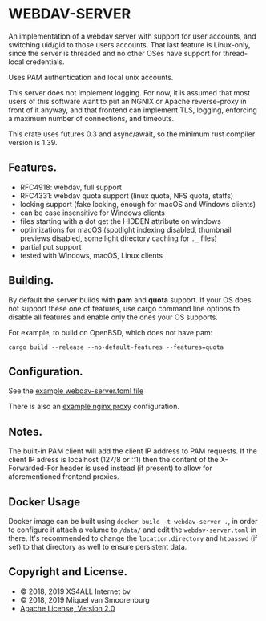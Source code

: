 # WEBDAV-SERVER

An implementation of a webdav server with support for user accounts,
and switching uid/gid to those users accounts. That last feature
is Linux-only, since the server is threaded and no other OSes have
support for thread-local credentials.

Uses PAM authentication and local unix accounts.

This server does not implement logging. For now, it is assumed that
most users of this software want to put an NGNIX or Apache reverse-proxy
in front of it anyway, and that frontend can implement TLS, logging,
enforcing a maximum number of connections, and timeouts.

This crate uses futures 0.3 and async/await, so the minimum rust
compiler version is 1.39.

## Features.

- RFC4918: webdav, full support
- RFC4331: webdav quota support (linux quota, NFS quota, statfs)
- locking support (fake locking, enough for macOS and Windows clients)
- can be case insensitive for Windows clients
- files starting with a dot get the HIDDEN attribute on windows
- optimizations for macOS (spotlight indexing disabled, thumbnail previews
  disabled, some light directory caching for `._` files)
- partial put support
- tested with Windows, macOS, Linux clients

## Building.

By default the server builds with **pam** and **quota** support. If your
OS does not support these one of features, use cargo command line options
to disable all features and enable only the ones your OS supports.

For example, to build on OpenBSD, which does not have pam:

```
cargo build --release --no-default-features --features=quota
```

## Configuration.

See the [example webdav-server.toml file](webdav-server.toml)

There is also an [example nginx proxy](examples/nginx-proxy.conf) configuration.

## Notes.

The built-in PAM client will add the client IP address to PAM requests.
If the client IP adress is localhost (127/8 or ::1) then the content of
the X-Forwarded-For header is used instead (if present) to allow for
aforementioned frontend proxies.

## Docker Usage
Docker image can be built using `docker build -t webdav-server .`, in order to configure it attach a volume to `/data/` and edit the `webdav-server.toml` in there. It's recommended to change the `location.directory` and `htpasswd` (if set) to that directory as well to ensure persistent data.

## Copyright and License.

 * © 2018, 2019 XS4ALL Internet bv
 * © 2018, 2019 Miquel van Smoorenburg
 * [Apache License, Version 2.0](http://www.apache.org/licenses/LICENSE-2.0)

